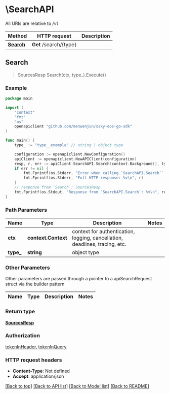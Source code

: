# \SearchAPI

All URIs are relative to */v1*

Method | HTTP request | Description
------------- | ------------- | -------------
[**Search**](SearchAPI.md#Search) | **Get** /search/{type} | 



## Search

> SourcesResp Search(ctx, type_).Execute()





### Example

```go
package main

import (
	"context"
	"fmt"
	"os"
	openapiclient "github.com/menwenjun/xsky-eos-go-sdk"
)

func main() {
	type_ := "type__example" // string | object type

	configuration := openapiclient.NewConfiguration()
	apiClient := openapiclient.NewAPIClient(configuration)
	resp, r, err := apiClient.SearchAPI.Search(context.Background(), type_).Execute()
	if err != nil {
		fmt.Fprintf(os.Stderr, "Error when calling `SearchAPI.Search``: %v\n", err)
		fmt.Fprintf(os.Stderr, "Full HTTP response: %v\n", r)
	}
	// response from `Search`: SourcesResp
	fmt.Fprintf(os.Stdout, "Response from `SearchAPI.Search`: %v\n", resp)
}
```

### Path Parameters


Name | Type | Description  | Notes
------------- | ------------- | ------------- | -------------
**ctx** | **context.Context** | context for authentication, logging, cancellation, deadlines, tracing, etc.
**type_** | **string** | object type | 

### Other Parameters

Other parameters are passed through a pointer to a apiSearchRequest struct via the builder pattern


Name | Type | Description  | Notes
------------- | ------------- | ------------- | -------------


### Return type

[**SourcesResp**](SourcesResp.md)

### Authorization

[tokenInHeader](../README.md#tokenInHeader), [tokenInQuery](../README.md#tokenInQuery)

### HTTP request headers

- **Content-Type**: Not defined
- **Accept**: application/json

[[Back to top]](#) [[Back to API list]](../README.md#documentation-for-api-endpoints)
[[Back to Model list]](../README.md#documentation-for-models)
[[Back to README]](../README.md)

